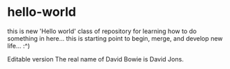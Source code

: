 # hello-world
this is new 'Hello world' class of repository for learning how to do something in here...
this is starting point to begin, merge, and develop new life...  :^)

Editable version
The real name of David Bowie is David Jons.
